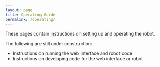 ```yaml
---
layout: page
title: Operating Guide
permalink: /operating/
---
```


These pages contain instructions on setting up and operating the robot.

The following are still under construction:

- Instructions on running the web interface and robot code
- Instructions on developing code for the web interface or robot